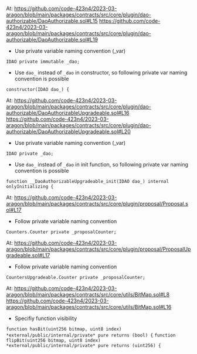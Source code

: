 At: https://github.com/code-423n4/2023-03-aragon/blob/main/packages/contracts/src/core/plugin/dao-authorizable/DaoAuthorizable.sol#L15
https://github.com/code-423n4/2023-03-aragon/blob/main/packages/contracts/src/core/plugin/dao-authorizable/DaoAuthorizable.sol#L19

- Use private variable naming convention (_var)

`IDAO private immutable _dao;`

- Use `dao_` instead of `_dao` in constructor, so following private var naming convention is possible

`constructor(IDAO dao_) {`

At: https://github.com/code-423n4/2023-03-aragon/blob/main/packages/contracts/src/core/plugin/dao-authorizable/DaoAuthorizableUpgradeable.sol#L16
https://github.com/code-423n4/2023-03-aragon/blob/main/packages/contracts/src/core/plugin/dao-authorizable/DaoAuthorizableUpgradeable.sol#L20

- Use private variable naming convention (_var)

`IDAO private _dao;`

- Use `dao_` instead of `_dao` in init function, so following private var naming convention is possible

`function __DaoAuthorizableUpgradeable_init(IDAO dao_) internal onlyInitializing {`

At: https://github.com/code-423n4/2023-03-aragon/blob/main/packages/contracts/src/core/plugin/proposal/Proposal.sol#L17

- Follow private variable naming convention

`Counters.Counter private _proposalCounter;`

At: https://github.com/code-423n4/2023-03-aragon/blob/main/packages/contracts/src/core/plugin/proposal/ProposalUpgradeable.sol#L17

- Follow private variable naming convention

`CountersUpgradeable.Counter private _proposalCounter;`

At: https://github.com/code-423n4/2023-03-aragon/blob/main/packages/contracts/src/core/utils/BitMap.sol#L8
    https://github.com/code-423n4/2023-03-aragon/blob/main/packages/contracts/src/core/utils/BitMap.sol#L16

- Specifiy function visibility

`function hasBit(uint256 bitmap, uint8 index) *external/public/internal/private* pure returns (bool) {`
`function flipBit(uint256 bitmap, uint8 index) *external/public/internal/private* pure returns (uint256) {`